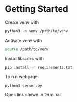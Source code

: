 # Getting Started

Create venv with
```bash
python3 -m venv /path/to/venv
```

Activate venv with
```bash
source /path/to/venv
```

Install libraries with
```bash
pip install -r requirements.txt
```

To run webpage
```bash
python3 server.py
```

Open link shown in terminal